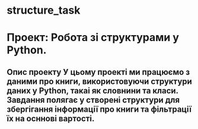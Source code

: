 # structure_task
# Проект: Робота зі структурами у Python. 
## Опис проекту У цьому проекті ми працюємо з даними про книги, використовуючи структури даних у Python, такаі як словнини та класи. Завдання полягає у створені структури для збергігання інформації про книги та фільтрації їх на осннові вартості. 
